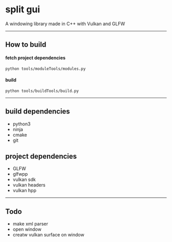 # split gui
 A windowing library made in C++ with Vulkan and GLFW

---

## How to build 

#### fetch project dependencies

`python tools/moduleTools/modules.py`

#### build

`python tools/buildTools/build.py`

---

## build dependencies

* python3
* ninja
* cmake
* git

## project dependencies

* GLFW
* glfwpp
* vulkan sdk 
* vulkan headers
* vulkan hpp

---

## Todo

* make xml parser
* open window
* creatw vulkan surface on window